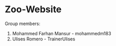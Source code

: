# Zoo-Website
Group members:
1) Mohammed Farhan Mansur - mohammedm183
2) Ulises Romero - TrainerUlises

